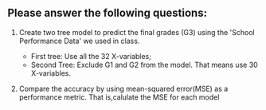 ## Please answer the following questions:

1. Create two tree model to predict the final grades (G3) using the 'School Performance Data' we used in class.  
    -  First tree: Use all the 32 X-variables;
    -  Second Tree: Exclude G1 and G2 from the model.  That means use 30 X-variables. 

2. Compare the accuracy by using mean-squared error(MSE) as a performance metric. That is,calulate the MSE for each model

